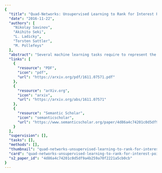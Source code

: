```yaml
---
{
  "title": "Quad-Networks: Unsupervised Learning to Rank for Interest Point Detection",
  "date": "2016-11-22",
  "authors": [
    "Nikolay Savinov",
    "Akihito Seki",
    "L. Ladicky",
    "Torsten Sattler",
    "M. Pollefeys"
  ],
  "abstract": "Several machine learning tasks require to represent the data using only a sparse set of interest points. An ideal detector is able to find the corresponding interest points even if the data undergo a transformation typical for a given domain. Since the task is of high practical interest in computer vision, many hand-crafted solutions were proposed. In this paper, we ask a fundamental question: can we learn such detectors from scratch? Since it is often unclear what points are interesting, human labelling cannot be used to find a truly unbiased solution. Therefore, the task requires an unsupervised formulation. We are the first to propose such a formulation: training a neural network to rank points in a transformation-invariant manner. Interest points are then extracted from the top/bottom quantiles of this ranking. We validate our approach on two tasks: standard RGB image interest point detection and challenging cross-modal interest point detection between RGB and depth images. We quantitatively show that our unsupervised method performs better or on-par with baselines.",
  "links": [
    {
      "resource": "PDF",
      "icon": "pdf",
      "url": "https://arxiv.org/pdf/1611.07571.pdf"
    },
    {
      "resource": "arXiv.org",
      "icon": "arxiv",
      "url": "https://arxiv.org/abs/1611.07571"
    },
    {
      "resource": "Semantic Scholar",
      "icon": "semanticscholar",
      "url": "https://www.semanticscholar.org/paper/4d86a4c74201c0d5df9a4b259a70f2221a5cb0cb"
    }
  ],
  "supervision": [],
  "tasks": [],
  "methods": [],
  "thumbnail": "quad-networks-unsupervised-learning-to-rank-for-interest-point-detection-thumb.jpg",
  "card": "quad-networks-unsupervised-learning-to-rank-for-interest-point-detection-card.jpg",
  "s2_paper_id": "4d86a4c74201c0d5df9a4b259a70f2221a5cb0cb"
}
---
```


